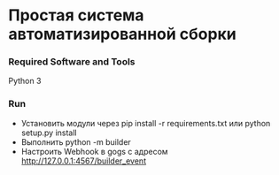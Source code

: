 # Простая система автоматизированной сборки

### Required Software and Tools
Python 3

### Run 

 * Установить модули через pip install -r requirements.txt или python setup.py install 
 * Выполнить python -m builder
 * Настроить Webhook в gogs с адресом http://127.0.0.1:4567/builder_event
